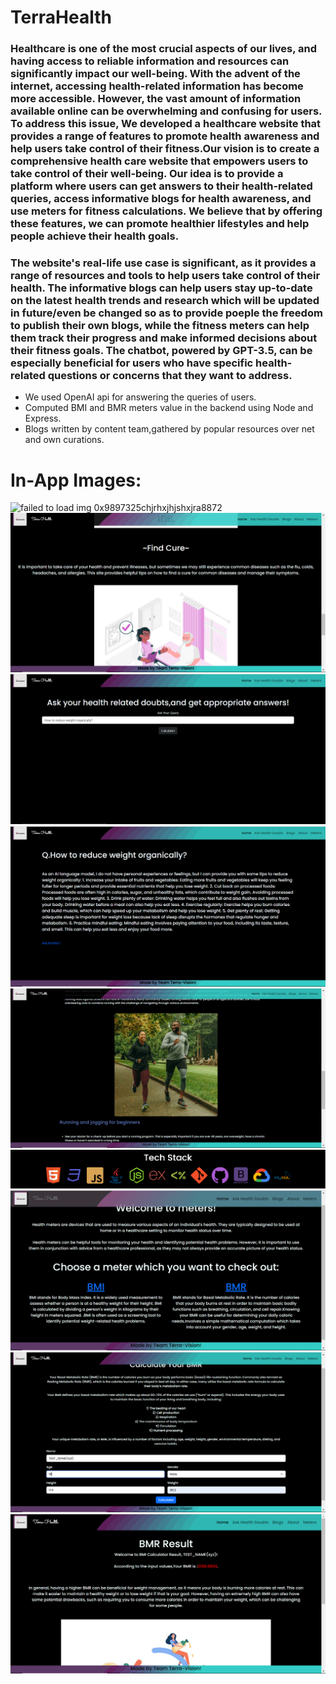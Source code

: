 # TerraHealth

### Healthcare is one of the most crucial aspects of our lives, and having access to reliable information and resources can significantly impact our well-being. With the advent of the internet, accessing health-related information has become more accessible. However, the vast amount of information available online can be overwhelming and confusing for users. To address this issue, We developed a healthcare website that provides a range of features to promote health awareness and help users take control of their fitness.Our vision is to create a comprehensive health care website that empowers users to take control of their well-being. Our idea is to provide a platform where users can get answers to their health-related queries, access informative blogs for health awareness, and use meters for fitness calculations. We believe that by offering these features, we can promote healthier lifestyles and help people achieve their health goals.

### The website's real-life use case is significant, as it provides a range of resources and tools to help users take control of their health. The informative blogs can help users stay up-to-date on the latest health trends and research which will be updated in future/even be changed so as to provide poeple the freedom to publish their own blogs, while the fitness meters can help them track their progress and make informed decisions about their fitness goals. The chatbot, powered by GPT-3.5, can be especially beneficial for users who have specific health-related questions or concerns that they want to address.


- We used OpenAI api for answering the queries of users.
- Computed BMI and BMR meters value in the backend using Node and Express.
- Blogs written by content team,gathered by popular resources over net and own curations.

# In-App Images:

![failed to load img 0x9897325chjrhxjhjshxjra8872](./public/appview1.png)
![failed to load img 0x9897325chjrhxjhjshxjra8872](./public/appview2.png)
![failed to load img 0x9897325chjrhxjhjshxjra8872](./public/appview3.png)
![failed to load img 0x9897325chjrhxjhjshxjra8872](./public/appview4.png)
![failed to load img 0x9897325chjrhxjhjshxjra8872](./public/appview5.png)
![failed to load img 0x9897325chjrhxjhjshxjra8872](./public/appview6.png)
![failed to load img 0x9897325chjrhxjhjshxjra8872](./public/appview7.png)
![failed to load img 0x9897325chjrhxjhjshxjra8872](./public/appview8.png)
![failed to load img 0x9897325chjrhxjhjshxjra8872](./public/appview9.png) 

